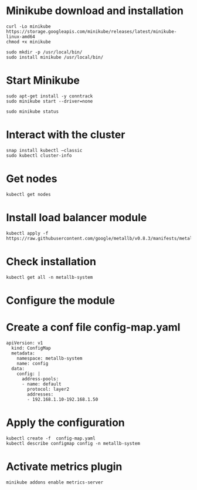 # Minikube download and installation
    curl -Lo minikube https://storage.googleapis.com/minikube/releases/latest/minikube-linux-amd64
    chmod +x minikube

    sudo mkdir -p /usr/local/bin/
    sudo install minikube /usr/local/bin/
  
  
# Start Minikube 
    sudo apt-get install -y conntrack
    sudo minikube start --driver=none

    sudo minikube status
  
# Interact with the cluster
    snap install kubectl –classic
    sudo kubectl cluster-info
  
  
# Get nodes
    kubectl get nodes
  
# Install load balancer module
    kubectl apply -f https://raw.githubusercontent.com/google/metallb/v0.8.3/manifests/metallb.yaml

# Check installation
    kubectl get all -n metallb-system
  
# Configure the module
  # Create a conf file config-map.yaml
    apiVersion: v1
      kind: ConfigMap
      metadata:
        namespace: metallb-system
        name: config
      data:
        config: |
          address-pools:
          - name: default
            protocol: layer2
            addresses:
            - 192.168.1.10-192.168.1.50

  # Apply the configuration
    kubectl create -f  config-map.yaml
    kubectl describe configmap config -n metallb-system

# Activate metrics plugin
    minikube addons enable metrics-server
